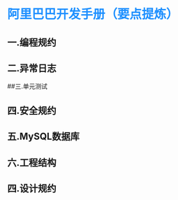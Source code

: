 # <font color=DodgerBlue>阿里巴巴开发手册（要点提炼）</font>

## 一.编程规约

## 二.异常日志

##三.单元测试

## 四.安全规约

## 五.MySQL数据库

## 六.工程结构

## 四.设计规约









